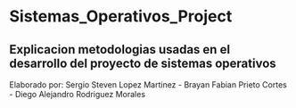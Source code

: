 # Sistemas_Operativos_Project

## Explicacion metodologias usadas en el desarrollo del proyecto de sistemas operativos

Elaborado por:
Sergio Steven Lopez Martinez -
Brayan Fabian Prieto Cortes -
Diego Alejandro Rodriguez Morales
